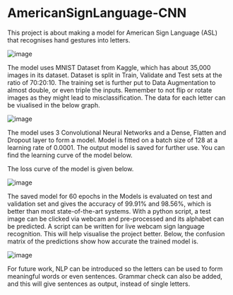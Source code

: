 # AmericanSignLanguage-CNN

This project is about making a model for American Sign Language (ASL) that recognises hand gestures into letters.

![image](https://github.com/Samhita-kolluri/AmericanSignLanguage-CNN/assets/65637090/d2bd6c40-4f2a-4fd7-b840-ecfc6772a3a1)

The model uses MNIST Dataset from Kaggle, which has about 35,000 images in its dataset. Dataset is split in Train, Validate and Test sets at the ratio of 70:20:10. The training set is further put to Data Augmentation to almost double, or even triple the inputs. Remember to not flip or rotate images as they might lead to misclassification. The data for each letter can be viualised in the below graph.

![image](https://github.com/Samhita-kolluri/AmericanSignLanguage-CNN/assets/65637090/cf1fa05d-44dd-4736-884b-6ed1e7122c52)

The model uses 3 Convolutional Neural Networks and a Dense, Flatten and Dropout layer to form a model. Model is fitted on a batch size of 128 at a learning rate of 0.0001. The output model is saved for further use. You can find the learning curve of the model below.

The loss curve of the model is given below.

![image](https://github.com/Samhita-kolluri/AmericanSignLanguage-CNN/assets/65637090/155b3a92-e31e-4735-90a3-065776f4ecbc)

The saved model for 60 epochs in the Models is evaluated on test and validation set and gives the accuracy of 99.91% and 98.56%, which is better than most state-of-the-art systems. With a python script, a test image can be clicked via webcam and pre-processed and its alphabet can be predicted. A script can be written for live webcam sign language recognition. This will help visualise the project better. Below, the confusion matrix of the predictions show how accurate the trained model is.

![image](https://github.com/Samhita-kolluri/AmericanSignLanguage-CNN/assets/65637090/2f7ba694-fd9e-4a9c-a530-d92f3f8b2bc9)

For future work, NLP can be introduced so the letters can be used to form meaningful words or even sentences. Grammar check can also be added, and this will give sentences as output, instead of single letters.
